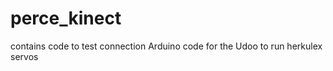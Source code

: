 perce_kinect
===========
contains code to test connection
Arduino code for the Udoo to run herkulex servos 

